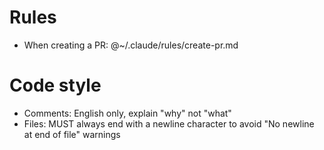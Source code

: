 # Rules

- When creating a PR: @~/.claude/rules/create-pr.md

# Code style

- Comments: English only, explain "why" not "what"
- Files: MUST always end with a newline character to avoid "No newline at end of file" warnings
